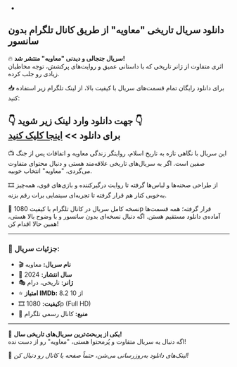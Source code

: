 -
## دانلود سریال تاریخی "معاویه" از طریق کانال تلگرام بدون سانسور

🔥 **سریال جنجالی و دیدنی "معاویه" منتشر شد!**  
اثری متفاوت از ژانر تاریخی که با داستانی عمیق و روایت‌های پرکشش، توجه مخاطبان زیادی رو جلب کرده.

📥 برای دانلود رایگان تمام قسمت‌های سریال با کیفیت بالا، از لینک تلگرام زیر استفاده کنید:

👇 جهت دانلود وارد لینک زیر شوید 👇  
**برای دانلود >> [اینجا کلیک کنید](//netfonix.com/the-best-satellite-tv-channels-for-sports-movies-series-more/)**
---

📺 این سریال با نگاهی تازه به تاریخ اسلام، روایتگر زندگی معاویه و اتفاقات پس از جنگ صفین است. اگر به سریال‌های تاریخی علاقه‌مند هستی و دنبال محتوای متفاوت می‌گردی، "معاویه" انتخاب خوبیه.

🎞️ از طراحی صحنه‌ها و لباس‌ها گرفته تا روایت درگیرکننده و بازی‌های قوی، همه‌چیز به‌خوبی کنار هم قرار گرفته تا تجربه‌ای سینمایی برات رقم بزنه.

📲 نسخه کامل سریال در کانال تلگرام با کیفیت 1080p قرار گرفته؛ همه قسمت‌ها آماده‌ی دانلود مستقیم هستن. اگه دنبال نسخه‌ای بدون سانسور و با وضوح بالا هستی، همین حالا اقدام کن!

---

### 📌 جزئیات سریال:

- 🎬 **نام سریال:** معاویه  
- 📆 **سال انتشار:** 2024  
- 🎭 **ژانر:** تاریخی، درام  
- ⭐ **امتیاز IMDb:** 8.2 از 10  
- 🎞️ **کیفیت:** 1080p (Full HD)  
- 📲 **منبع:** کانال رسمی تلگرام

---

🚀 **یکی از پربحث‌ترین سریال‌های تاریخی سال!**  
اگه دنبال یه سریال متفاوت و پُرمحتوا هستی، "معاویه" رو از دست نده!

📌 *لینک‌های دانلود به‌روزرسانی می‌شن، حتماً صفحه یا کانال رو دنبال کن!*
